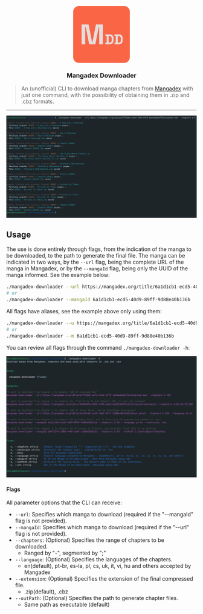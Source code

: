 <div id="header">
   <p align="center">
      <img src="https://raw.githubusercontent.com/Otarossoni/mangadex-downloader/master/assets/mangadex-dowloader-logo.png" align="center" alt="mangadex-dowloader-logo" width="150px" height="150px" />
   <h3 align="center">
      <span>Mangadex</span> 
      <span>Downloader</span>
      <br>
   </h3>
   </p>
</div>

>An (unofficial) CLI to download manga chapters from [Mangadex](https://mangadex.org/) with just one command, with the possibility of obtaining them in .zip and .cbz formats.

---

![download-cmd](https://raw.githubusercontent.com/Otarossoni/mangadex-downloader/master/assets/download-cmd.png)

## Usage

The use is done entirely through flags, from the indication of the manga to be downloaded, to the path to generate the final file. The manga can be indicated in two ways, by the `--url` flag, being the complete URL of the manga in Mangadex, or by the `--mangaId` flag, being only the UUID of the manga informed. See the example below:

```bash
./mangadex-downloader --url https://mangadex.org/title/6a1d1cb1-ecd5-40d9-89ff-9d88e40b136b/tokyo-ghoul
# or
./mangadex-downloader --mangaId 6a1d1cb1-ecd5-40d9-89ff-9d88e40b136b
```

All flags have aliases, see the example above only using them:

```bash
./mangadex-downloader --u https://mangadex.org/title/6a1d1cb1-ecd5-40d9-89ff-9d88e40b136b/tokyo-ghoul
# or
./mangadex-downloader --m 6a1d1cb1-ecd5-40d9-89ff-9d88e40b136b
```

You can review all flags through the command `./mangadex-downloader -h`:

![help-cmd](https://raw.githubusercontent.com/Otarossoni/mangadex-downloader/master/assets/help-cmd.png)

#### Flags

All parameter options that the CLI can receive:

- `--url`: Specifies which manga to download (required if the "--mangaId" flag is not provided).
- `--mangaId`: Specifies which manga to download (required if the "--url" flag is not provided).
- `--chapters`: (Optional) Specifies the range of chapters to be downloaded.
  - Ranged by "-", segmented by ";"
- `--language`: (Optional) Specifies the languages of the chapters.
  - en(default), pt-br, es-la, pl, cs, uk, it, vi, hu and others accepted by Mangadex
- `--extension`: (Optional) Specifies the extension of the final compressed file.
  - .zip(default), .cbz
- `--outPath`: (Optional) Specifies the path to generate chapter files.
  - Same path as executable (default)
